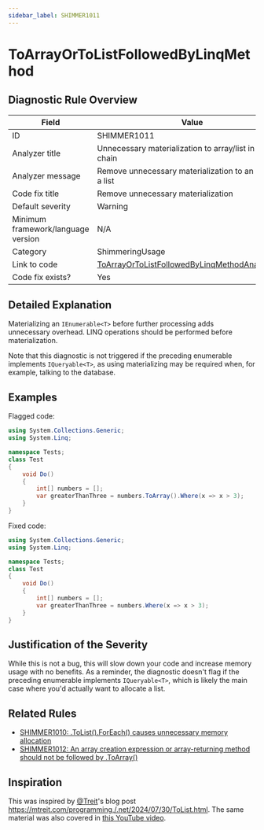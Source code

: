 ```yaml
---
sidebar_label: SHIMMER1011
---
```

# ToArrayOrToListFollowedByLinqMethod

## Diagnostic Rule Overview

| Field                              | Value
|------------------------------------|-------
| ID                                 | SHIMMER1011
| Analyzer title                     | Unnecessary materialization to array/list in LINQ chain
| Analyzer message                   | Remove unnecessary materialization to an array or a list
| Code fix title                     | Remove unnecessary materialization
| Default severity                   | Warning
| Minimum framework/language version | N/A
| Category                           | ShimmeringUsage
| Link to code                       | [ToArrayOrToListFollowedByLinqMethodAnalyzer.cs](https://github.com/Bartleby2718/Shimmering.Analyzers/blob/main/src/Shimmering.Analyzers/UsageRules/ToArrayOrToListFollowedByLinqMethod/ToArrayOrToListFollowedByLinqMethodAnalyzer.cs)
| Code fix exists?                   | Yes

## Detailed Explanation

Materializing an `IEnumerable<T>` before further processing adds unnecessary overhead. LINQ operations should be performed before materialization.

Note that this diagnostic is not triggered if the preceding enumerable implements `IQueryable<T>`, as using materializing may be required when, for example, talking to the database.

## Examples

Flagged code:
```cs
using System.Collections.Generic;
using System.Linq;

namespace Tests;
class Test
{
    void Do()
    {
        int[] numbers = [];
        var greaterThanThree = numbers.ToArray().Where(x => x > 3);
    }
}
```

Fixed code:
```cs
using System.Collections.Generic;
using System.Linq;

namespace Tests;
class Test
{
    void Do()
    {
        int[] numbers = [];
        var greaterThanThree = numbers.Where(x => x > 3);
    }
}
```

## Justification of the Severity

While this is not a bug, this will slow down your code and increase memory usage with no benefits. As a reminder, the diagnostic doesn't flag if the preceding enumerable implements `IQueryable<T>`, which is likely the main case where you'd actually want to allocate a list.

## Related Rules

- [SHIMMER1010: .ToList().ForEach() causes unnecessary memory allocation](./SHIMMER1010.md)
- [SHIMMER1012: An array creation expression or array-returning method should not be followed by .ToArray()](./SHIMMER1012.md)

## Inspiration

This was inspired by [@Treit](https://github.com/Treit)'s blog post https://mtreit.com/programming,/.net/2024/07/30/ToList.html. The same material was also covered in [this YouTube video](https://www.youtube.com/watch?v=LaoRkzSE5tI).
